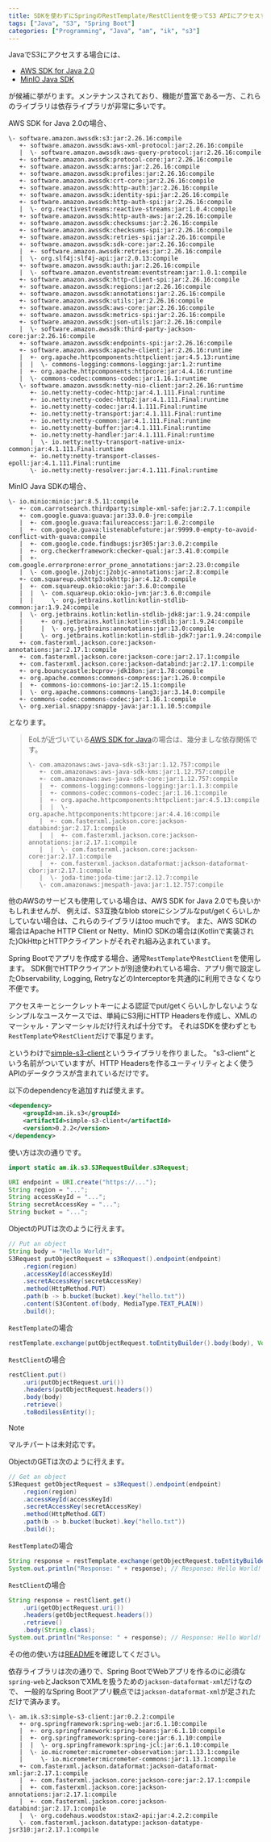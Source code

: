 ```yaml
---
title: SDKを使わずにSpringのRestTemplate/RestClientを使ってS3 APIにアクセスする
tags: ["Java", "S3", "Spring Boot"]
categories: ["Programming", "Java", "am", "ik", "s3"]
---
```


JavaでS3にアクセスする場合には、


* [AWS SDK for Java 2.0](https://github.com/aws/aws-sdk-java-v2/)
* [MinIO Java SDK](https://github.com/minio/minio-java)

が候補に挙がります。メンテナンスされており、機能が豊富である一方、これらのライブラリは依存ライブラリが非常に多いです。

AWS SDK for Java 2.0の場合、

```
\- software.amazon.awssdk:s3:jar:2.26.16:compile
   +- software.amazon.awssdk:aws-xml-protocol:jar:2.26.16:compile
   |  \- software.amazon.awssdk:aws-query-protocol:jar:2.26.16:compile
   +- software.amazon.awssdk:protocol-core:jar:2.26.16:compile
   +- software.amazon.awssdk:arns:jar:2.26.16:compile
   +- software.amazon.awssdk:profiles:jar:2.26.16:compile
   +- software.amazon.awssdk:crt-core:jar:2.26.16:compile
   +- software.amazon.awssdk:http-auth:jar:2.26.16:compile
   +- software.amazon.awssdk:identity-spi:jar:2.26.16:compile
   +- software.amazon.awssdk:http-auth-spi:jar:2.26.16:compile
   |  \- org.reactivestreams:reactive-streams:jar:1.0.4:compile
   +- software.amazon.awssdk:http-auth-aws:jar:2.26.16:compile
   +- software.amazon.awssdk:checksums:jar:2.26.16:compile
   +- software.amazon.awssdk:checksums-spi:jar:2.26.16:compile
   +- software.amazon.awssdk:retries-spi:jar:2.26.16:compile
   +- software.amazon.awssdk:sdk-core:jar:2.26.16:compile
   |  +- software.amazon.awssdk:retries:jar:2.26.16:compile
   |  \- org.slf4j:slf4j-api:jar:2.0.13:compile
   +- software.amazon.awssdk:auth:jar:2.26.16:compile
   |  \- software.amazon.eventstream:eventstream:jar:1.0.1:compile
   +- software.amazon.awssdk:http-client-spi:jar:2.26.16:compile
   +- software.amazon.awssdk:regions:jar:2.26.16:compile
   +- software.amazon.awssdk:annotations:jar:2.26.16:compile
   +- software.amazon.awssdk:utils:jar:2.26.16:compile
   +- software.amazon.awssdk:aws-core:jar:2.26.16:compile
   +- software.amazon.awssdk:metrics-spi:jar:2.26.16:compile
   +- software.amazon.awssdk:json-utils:jar:2.26.16:compile
   |  \- software.amazon.awssdk:third-party-jackson-core:jar:2.26.16:compile
   +- software.amazon.awssdk:endpoints-spi:jar:2.26.16:compile
   +- software.amazon.awssdk:apache-client:jar:2.26.16:runtime
   |  +- org.apache.httpcomponents:httpclient:jar:4.5.13:runtime
   |  |  \- commons-logging:commons-logging:jar:1.2:runtime
   |  +- org.apache.httpcomponents:httpcore:jar:4.4.16:runtime
   |  \- commons-codec:commons-codec:jar:1.16.1:runtime
   \- software.amazon.awssdk:netty-nio-client:jar:2.26.16:runtime
      +- io.netty:netty-codec-http:jar:4.1.111.Final:runtime
      +- io.netty:netty-codec-http2:jar:4.1.111.Final:runtime
      +- io.netty:netty-codec:jar:4.1.111.Final:runtime
      +- io.netty:netty-transport:jar:4.1.111.Final:runtime
      +- io.netty:netty-common:jar:4.1.111.Final:runtime
      +- io.netty:netty-buffer:jar:4.1.111.Final:runtime
      +- io.netty:netty-handler:jar:4.1.111.Final:runtime
      |  \- io.netty:netty-transport-native-unix-common:jar:4.1.111.Final:runtime
      +- io.netty:netty-transport-classes-epoll:jar:4.1.111.Final:runtime
      \- io.netty:netty-resolver:jar:4.1.111.Final:runtime
```

MinIO Java SDKの場合、

```
\- io.minio:minio:jar:8.5.11:compile
   +- com.carrotsearch.thirdparty:simple-xml-safe:jar:2.7.1:compile
   +- com.google.guava:guava:jar:33.0.0-jre:compile
   |  +- com.google.guava:failureaccess:jar:1.0.2:compile
   |  +- com.google.guava:listenablefuture:jar:9999.0-empty-to-avoid-conflict-with-guava:compile
   |  +- com.google.code.findbugs:jsr305:jar:3.0.2:compile
   |  +- org.checkerframework:checker-qual:jar:3.41.0:compile
   |  +- com.google.errorprone:error_prone_annotations:jar:2.23.0:compile
   |  \- com.google.j2objc:j2objc-annotations:jar:2.8:compile
   +- com.squareup.okhttp3:okhttp:jar:4.12.0:compile
   |  +- com.squareup.okio:okio:jar:3.6.0:compile
   |  |  \- com.squareup.okio:okio-jvm:jar:3.6.0:compile
   |  |     \- org.jetbrains.kotlin:kotlin-stdlib-common:jar:1.9.24:compile
   |  \- org.jetbrains.kotlin:kotlin-stdlib-jdk8:jar:1.9.24:compile
   |     +- org.jetbrains.kotlin:kotlin-stdlib:jar:1.9.24:compile
   |     |  \- org.jetbrains:annotations:jar:13.0:compile
   |     \- org.jetbrains.kotlin:kotlin-stdlib-jdk7:jar:1.9.24:compile
   +- com.fasterxml.jackson.core:jackson-annotations:jar:2.17.1:compile
   +- com.fasterxml.jackson.core:jackson-core:jar:2.17.1:compile
   +- com.fasterxml.jackson.core:jackson-databind:jar:2.17.1:compile
   +- org.bouncycastle:bcprov-jdk18on:jar:1.78:compile
   +- org.apache.commons:commons-compress:jar:1.26.0:compile
   |  +- commons-io:commons-io:jar:2.15.1:compile
   |  \- org.apache.commons:commons-lang3:jar:3.14.0:compile
   +- commons-codec:commons-codec:jar:1.16.1:compile
   \- org.xerial.snappy:snappy-java:jar:1.1.10.5:compile
```

となります。

> EoLが近づいている[AWS SDK for Java](https://github.com/aws/aws-sdk-java/)の場合は、幾分ましな依存関係です。
> 
> ```
> \- com.amazonaws:aws-java-sdk-s3:jar:1.12.757:compile
>    +- com.amazonaws:aws-java-sdk-kms:jar:1.12.757:compile
>    +- com.amazonaws:aws-java-sdk-core:jar:1.12.757:compile
>    |  +- commons-logging:commons-logging:jar:1.1.3:compile
>    |  +- commons-codec:commons-codec:jar:1.16.1:compile
>    |  +- org.apache.httpcomponents:httpclient:jar:4.5.13:compile
>    |  |  \- org.apache.httpcomponents:httpcore:jar:4.4.16:compile
>    |  +- com.fasterxml.jackson.core:jackson-databind:jar:2.17.1:compile
>    |  |  +- com.fasterxml.jackson.core:jackson-annotations:jar:2.17.1:compile
>    |  |  \- com.fasterxml.jackson.core:jackson-core:jar:2.17.1:compile
>    |  +- com.fasterxml.jackson.dataformat:jackson-dataformat-cbor:jar:2.17.1:compile
>    |  \- joda-time:joda-time:jar:2.12.7:compile
>    \- com.amazonaws:jmespath-java:jar:1.12.757:compile
> ```

他のAWSのサービスも使用している場合は、AWS SDK for Java 2.0でも良いかもしれませんが、
例えば、S3互換なblob storeにシンプルなput/getくらいしかしていない場合は、これらのライブラリはtoo muchです。
また、AWS SDKの場合はApache HTTP Client or Netty、MinIO SDKの場合は(Kotlinで実装された)OkHttpとHTTPクライアントがそれぞれ組み込まれています。

Spring Bootでアプリを作成する場合、通常`RestTemplate`や`RestClient`を使用します。
SDK側でHTTPクライアントが別途使われている場合、アプリ側で設定したObservability, Logging, RetryなどのInterceptorを共通的に利用できなくなり不便です。 

アクセスキーとシークレットキーによる認証でput/getくらいしかしないようなシンプルなユースケースでは、単純にS3用にHTTP Headersを作成し、XMLのマーシャル・アンマーシャルだけ行えれば十分です。
それはSDKを使わずとも`RestTemplate`や`RestClient`だけで事足ります。

というわけで[simple-s3-client](https://github.com/making/simple-s3-client)というライブラリを作りました。
"s3-client"という名前がついていますが、HTTP Headersを作るユーティリティとよく使うAPIのデータクラスが含まれているだけです。

以下のdependencyを追加すれば使えます。

```xml
<dependency>
	<groupId>am.ik.s3</groupId>
	<artifactId>simple-s3-client</artifactId>
	<version>0.2.2</version>
</dependency>
```


使い方は次の通りです。

```java
import static am.ik.s3.S3RequestBuilder.s3Request;

URI endpoint = URI.create("https://...");
String region = "...";
String accessKeyId = "...";
String secretAccessKey = "...";
String bucket = "...";
```

ObjectのPUTは次のように行えます。

```java
// Put an object
String body = "Hello World!";
S3Request putObjectRequest = s3Request().endpoint(endpoint)
	.region(region)
	.accessKeyId(accessKeyId)
	.secretAccessKey(secretAccessKey)
	.method(HttpMethod.PUT)
	.path(b -> b.bucket(bucket).key("hello.txt"))
	.content(S3Content.of(body, MediaType.TEXT_PLAIN))
	.build();
```

`RestTemplate`の場合

```java
restTemplate.exchange(putObjectRequest.toEntityBuilder().body(body), Void.class);
```

`RestClient`の場合

```java
restClient.put()
	.uri(putObjectRequest.uri())
	.headers(putObjectRequest.headers())
	.body(body)
	.retrieve()
	.toBodilessEntity();
```

> [!NOTE]
> マルチパートは未対応です。

ObjectのGETは次のように行えます。

```java
// Get an object
S3Request getObjectRequest = s3Request().endpoint(endpoint)
	.region(region)
	.accessKeyId(accessKeyId)
	.secretAccessKey(secretAccessKey)
	.method(HttpMethod.GET)
	.path(b -> b.bucket(bucket).key("hello.txt"))
	.build();
```

`RestTemplate`の場合

```java
String response = restTemplate.exchange(getObjectRequest.toEntityBuilder().build(), String.class).getBody();
System.out.println("Response: " + response); // Response: Hello World!
```

`RestClient`の場合

```java
String response = restClient.get()
	.uri(getObjectRequest.uri())
	.headers(getObjectRequest.headers())
	.retrieve()
	.body(String.class);
System.out.println("Response: " + response); // Response: Hello World!
```

その他の使い方は[README](https://github.com/making/simple-s3-client)を確認してください。

依存ライブラリは次の通りで、Spring BootでWebアプリを作るのに必須な`spring-web`とJacksonでXMLを扱うための`jackson-dataformat-xml`だけなので、
一般的なSpring Bootアプリ観点では`jackson-dataformat-xml`が足されただけで済みます。

```
\- am.ik.s3:simple-s3-client:jar:0.2.2:compile
   +- org.springframework:spring-web:jar:6.1.10:compile
   |  +- org.springframework:spring-beans:jar:6.1.10:compile
   |  +- org.springframework:spring-core:jar:6.1.10:compile
   |  |  \- org.springframework:spring-jcl:jar:6.1.10:compile
   |  \- io.micrometer:micrometer-observation:jar:1.13.1:compile
   |     \- io.micrometer:micrometer-commons:jar:1.13.1:compile
   +- com.fasterxml.jackson.dataformat:jackson-dataformat-xml:jar:2.17.1:compile
   |  +- com.fasterxml.jackson.core:jackson-core:jar:2.17.1:compile
   |  +- com.fasterxml.jackson.core:jackson-annotations:jar:2.17.1:compile
   |  +- com.fasterxml.jackson.core:jackson-databind:jar:2.17.1:compile
   |  \- org.codehaus.woodstox:stax2-api:jar:4.2.2:compile
   \- com.fasterxml.jackson.datatype:jackson-datatype-jsr310:jar:2.17.1:compile
```


